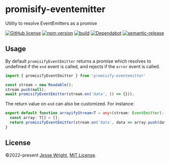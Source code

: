 # promisify-eventemitter
Utility to resolve EventEmitters as a promise

[![GitHub license](https://img.shields.io/github/license/jeswr/promisify-event-emitter.svg)](https://github.com/jeswr/promisify-event-emitter/blob/master/LICENSE)
[![npm version](https://img.shields.io/npm/v/promisify-eventemitter.svg)](https://www.npmjs.com/package/promisify-eventemitter)
[![build](https://img.shields.io/github/workflow/status/jeswr/useState/Node.js%20CI)](https://github.com/jeswr/promisify-event-emitter/tree/main/)
[![Dependabot](https://badgen.net/badge/Dependabot/enabled/green?icon=dependabot)](https://dependabot.com/)
[![semantic-release](https://img.shields.io/badge/%20%20%F0%9F%93%A6%F0%9F%9A%80-semantic--release-e10079.svg)](https://github.com/semantic-release/semantic-release)

## Usage

By default `promisifyEventEmitter` returns a promise which resolves to undefined if the `end` event is called, and rejects if the `error` event is called.

```ts
import { promisifyEventEmitter } from 'promisify-eventemitter'

const stream = new Readable();
stream.push(null);
await promisifyEventEmitter(stream.on('data', () => {}));
```

The return value on `end` can also be customized. For instance:

```ts
export default function arrayifyStream<T = any>(stream: EventEmitter): Promise<T[]> {
  const array: T[] = [];
  return promisifyEventEmitter(stream.on('data', data => array.push(data)), array);
}
```

## License
©2022–present
[Jesse Wright](https://github.com/jeswr),
[MIT License](https://github.com/jeswr/promisify-event-emitter/blob/master/LICENSE).
